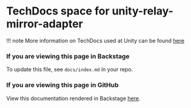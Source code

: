 # TechDocs space for unity-relay-mirror-adapter 

!!! note
    More information on TechDocs used at Unity can be found [here](https://docs.unityops.net/unity-backstage/users/techdocs/) 

### If you are viewing this page in Backstage 

To update this file, see `docs/index.md` in your repo.  

### If you are viewing this page in GitHub 

View this documentation rendered in Backstage [here](https://backstage.corp.unity3d.com/catalog/default/component/unity-relay-mirror-adapter/docs).